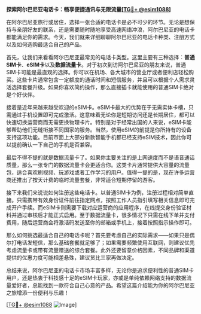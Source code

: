 **探索阿尔巴尼亚电话卡：畅享便捷通讯与无限流量[[TG💪+ @esim1088](https://t.me/s/esim1088)]**

在阿尔巴尼亚旅行或居住，选择一张合适的电话卡是必不可少的环节。无论是想保持与亲朋好友的联系，还是需要随时随地享受高速网络冲浪，阿尔巴尼亚的电话卡都能满足你的需求。今天，我们就来详细聊聊阿尔巴尼亚的电话卡种类、注册方式以及如何选购最适合自己的产品。

首先，让我们来看看阿尔巴尼亚最常见的电话卡类型。这里主要有三种选择：**普通SIM卡**、**eSIM卡**以及**数据流量卡**。对于初次到访阿尔巴尼亚的朋友来说，普通SIM卡可能是最直观的选择。你可以在机场、各大城市的营业厅或者便利店轻松购买。这些卡片通常包含一定额度的通话时间和短信服务，并且可以根据个人需求灵活选择套餐升级。如果你喜欢简约操作，那么直接插卡就能使用的普通SIM卡绝对是个好伙伴。

接着是近年来越来越受欢迎的eSIM卡。eSIM卡最大的优势在于无需实体卡槽，只需通过手机设置即可完成激活。这意味着无论你是短期访问还是长期居住，都可以快速切换运营商而无需更换物理卡片。特别是对于经常出国的人来说，eSIM卡能够帮助他们无缝衔接不同国家的服务。当然，使用eSIM的前提是你所持有的设备支持这项功能。目前市面上大部分新款智能手机都已经支持eSIM技术，因此你可以提前确认一下自己的手机是否兼容。

最后不得不提的就是数据流量卡了。如果你主要关注的是上网速度而不是语音通话质量，那么一张专门的数据流量卡会更适合你。这类卡片通常提供大容量的流量包，适合喜欢刷视频、玩游戏或者工作学习的用户。值得一提的是，现在许多运营商还推出了按天计费的临时流量套餐，非常适合短期停留的游客。

接下来我们来说说如何注册这些电话卡。以普通SIM卡为例，注册过程相对简单直接。只需携带有效身份证件前往指定网点，按照工作人员指引填写相关信息即可完成开户手续。而eSIM卡则需要下载对应运营商的应用程序，在线提交身份验证材料并通过审核后才能正式启用。至于数据流量卡，很多情况下只需在线下单并支付费用，随后运营商会将激活码发送至你的邮箱或手机上，接着按照指示操作即可。

那么如何挑选最适合自己的电话卡呢？首先要考虑自己的实际需求——如果只是偶尔打电话发短信，那么基础套餐就足够了；如果需要频繁使用互联网，则建议优先考虑流量卡或带有流量赠送的综合套餐。此外还要留意价格因素，不同品牌和渠道提供的优惠力度可能相差悬殊，建议货比三家再做决定。

总结来说，阿尔巴尼亚的电话卡市场丰富多样，无论你是追求便利性的普通SIM卡用户，还是热衷于科技感十足的eSIM卡玩家，亦或是单纯依赖网络支持的数据流量爱好者，总能找到一款符合自己心意的产品。希望这篇介绍能为你的阿尔巴尼亚之旅增添一份便利与乐趣！

[[TG💪+ @esim1088](https://t.me/s/esim1088) ![Image](https://i.postimg.cc/4NQfJmqS/Snipaste-2025-05-13-00-14-12.png)]